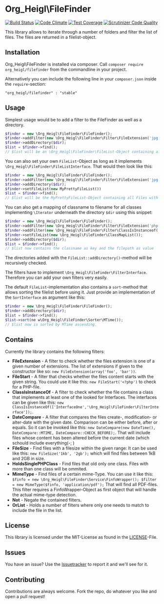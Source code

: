 # Org_Heigl\FileFinder

[![Build Status](https://travis-ci.org/heiglandreas/OrgHeiglFileFinder.svg?branch=master)](https://travis-ci.org/heiglandreas/OrgHeiglFileFinder)
[![Code Climate](https://codeclimate.com/github/heiglandreas/OrgHeiglFileFinder/badges/gpa.svg)](https://codeclimate.com/github/heiglandreas/OrgHeiglFileFinder)
[![Test Coverage](https://codeclimate.com/github/heiglandreas/OrgHeiglFileFinder/badges/coverage.svg)](https://codeclimate.com/github/heiglandreas/OrgHeiglFileFinder)
[![Scrutinizer Code Quality](https://scrutinizer-ci.com/g/heiglandreas/OrgHeiglFileFinder/badges/quality-score.png?b=master)](https://scrutinizer-ci.com/g/heiglandreas/OrgHeiglFileFinder/?branch=master)

This library allows to iterate through a number of folders and filter the list of files. The files are returned in a filelist-object.

## Installation

Org_Heigl\FileFinder is installed via composer. Call ```composer require org_heigl/filefinder``` from the commandline in your project.

Alternatively you can include the following line in your ```composer.json``` inside the ```require```-section:

    "org_heigl/filefinder" : "stable"

## Usage

Simplest usage would be to add a filter to the FileFinder as well as a directory.

```php
$finder = new \Org_Heigl\FileFinder\FileFinder();
$finder->addFilter(new \Org_Heigl\FileFinder\Filter\FileExtension('jpg'));
$finder->addDirectory($dir);
$list = $finder->find();
// $list will be an \Org_Heigl\FileFinder\FileList-Object containing all Files with the extension 'jpg' inside ```$dir```
```

You can also set your own ```FileList```-Object as long as it implements
```\Org_Heigl\FileFinder\FileListInterface```. That would then look like this:

```php
$finder = new \Org_Heigl\FileFinder\FileFinder();
$finder->addFilter(new \Org_Heigl\FileFinder\Filter\FileExtension('jpg'));
$finder->addDirectory($dir);
$finder->setFileList(new MyPrettyFileList())
$list = $finder->find();
// $list will be the MyPrettyFileList-Object containing all Files with the extension 'jpg' inside ```$dir```
```

You can also get a mapping of classname to filename for all classes implementing ```\Iterator``` underneath the directory ```$dir``` using this snippet:

```php
$finder = new \Org_Heigl\FileFinder\FileFinder();
$finder->addFilter(new \Org_Heigl\FileFinder\Filter\FileExtension('php'));
$finder->addFilter(new \Org_Heigl\FileFinder\Filter\ClassIsInstanceof('\Iterator'));
$finder->setFileList(new \Org_Heigl\FileFinder\ClassMapList());
$finder->addDirectory($dir);
$list = $finder->find();
// $list now contains the classname as key and the filepath as value
```

The directories added with the ```FileList::addDirectory()```-method will be recursively checked.

The filters have to implement ```\Org_Heigl\FileFinder\FilterInterface```. Therefore you can add your own filters very easily.

The default ```FileList```-implementation also contains a ```sort```-method that
allows sorting the filelist before using it. Just provide an implementation of the
```SortInterface``` as argument like this:

```php
$finder = new \Org_Heigl\FileFinder\FileFinder();
$finder->addDirectory($dir);
$list = $finder->find();
$list->sort(ne w\Org_Heigl\FileFinder\Sorter\MTime());
// $list now is sorted by MTime ascending.
```


## Contains

Currently the library contains the following filters:

* **FileExtension** - A filter to check whether the files extension is one of a given number of extensions. The list of extensions if given to the constructor like so: ```new FileExtension(array('foo', 'bar'))```.
* **FileStart** - A filter that checks whether the files content starts with the given string. You could use it like this: ```new FileStart('<?php')``` to check for a PHP-file.
* **ClassIsInstanceOf** - A filter to check whether the file contains a class that implements at least one of the looked for Interfaces. The interfaces can be given like this: ```new ClassIsInstanceOf(['InterfaceOne','\Org_Heigl\FileFinder\FilterInterface']);```. 
* **DateCompare** - A filter that compares the files create-, modification- or alter-date with the given date. Comparison can be either before, after or equals. So it can be invoked like this: ```new DateCompare(new DateTime(), DateCompare::MTIME, DateCompare::CHECK_BEFORE);```. That will include files whose content has been altered before the current date (which schould include everything(-; )
* **FileSize** - Find files with a filesize within the given range: It can be used like this: ```new FileSize('1kb', '2gb');``` which will find files between 1kB and 2GB in size. 
* **HoldsSinglePHPClass** - Find files that old only one class. Files with more than one class will be ommited.
* **MimeType** - Find files of a certain mime-Type. You can use it like this: ```$finfo = new \Org_Heigl\FileFinder\Service\FinfoWrapper();
  $filter = new MimeType($finfo, 'application/pdf');```
  That will find all PDF-files. This filter requires a FinfoWrapper-Object as first object that will handle the actual mime-type detection.
* **Not** - Negate the contained filters.
* **OrList** - Holds a number of filters where only one needs to match to include the file in the list.

## License

This library is licensed under the MIT-License as found in the [LICENSE](LICENSE)-File.

## Issues

You have an issue? Use the [Issuetracker](https://github.com/heiglandreas/OrgHeiglFileFinder/issues) to report it and we'll see for it.

## Contributing

Contributions are always welcome. Fork the repo, do whatever you like and open a pull request!

